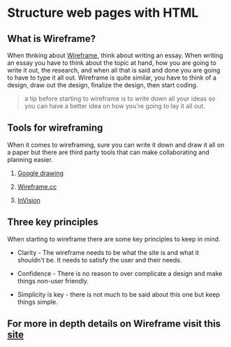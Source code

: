 # Structure web pages with HTML

## What is Wireframe?  

When thnking about [Wireframe](https://careerfoundry.com/en/blog/ux-design/how-to-create-your-first-wireframe/), think about writing an essay. When writing an essay you have to think about the topic at hand, how you are going to write it out, the research, and when all that is said and done you are going to have to type it all out. Wireframe is quite similar, you have to think of a design, draw out the design, finalize the design, then start coding.

> a tip before starting to wireframe is to write down all your ideas so you can have a better idea on how you're going to lay it all out.  

## Tools for wireframing

When it comes to wireframing, sure you can write it down and draw it all on a paper but there are third party tools that can make collaborating and planning easier.

1. [Google drawing](https://docs.google.com/drawings)

2. [Wireframe.cc](https://wireframe.cc/)

3. [InVision](https://www.invisionapp.com/)

## Three key principles

When starting to wireframe there are some key principles to keep in mind.

- Clarity - The wireframe needs to be what the site is and what it shouldn't be. It needs to satisfy the user and their needs.  

- Confidence - There is no reason to over complicate a design and make things non-user friendly.  

- Simplicity is key - there is not much to be said about this one but keep things simple.

## For more in depth details on Wireframe visit this [site](https://careerfoundry.com/en/blog/ux-design/how-to-create-your-first-wireframe)
